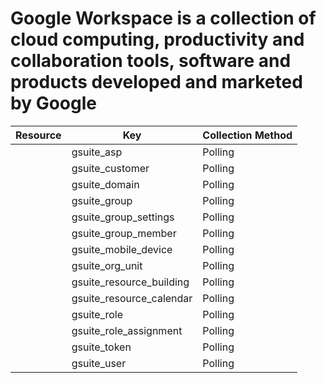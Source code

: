# Google Workspace is a collection of cloud computing, productivity and collaboration tools, software and products developed and marketed by Google

| Resource | Key | Collection Method |
| --- | --- | --- |
|  | gsuite_asp | Polling |
|  | gsuite_customer | Polling |
|  | gsuite_domain | Polling |
|  | gsuite_group | Polling |
|  | gsuite_group_settings | Polling |
|  | gsuite_group_member | Polling |
|  | gsuite_mobile_device | Polling |
|  | gsuite_org_unit | Polling |
|  | gsuite_resource_building | Polling |
|  | gsuite_resource_calendar | Polling |
|  | gsuite_role | Polling |
|  | gsuite_role_assignment | Polling |
|  | gsuite_token | Polling |
|  | gsuite_user | Polling |

